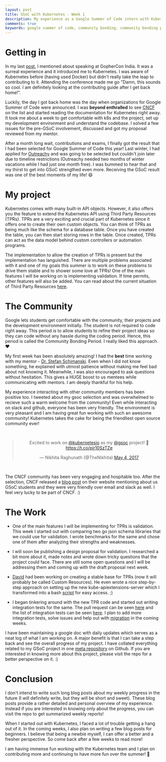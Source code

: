 ```yaml
---
layout: post
title: GSoC with Kubernetes - Week 1
description: My experience as a Google Summer of Code intern with Kubernetes (Cloud Native Computing Foundation). Week 1 - Community Bonding Period.
comments: true
keywords: google summer of code, community bonding, community bonding period, gsoc, soc, summer of code, nikhita raghunath, vjti, kubernetes, cncf, cloud native computing foundation, k8s, nikhita, week 1, experience, third party resources, tpr, tprs
---
```


# Getting in

In my last [post](https://nikhita.github.io/experience-gophercon-india), I mentioned about speaking at GopherCon India. It was a surreal experience and it introduced me to Kubernetes. I was aware of Kubernetes before (having used Docker) but didn't really take the leap to contributing to it. Attending the conference made me go "Damn, this sounds so cool. I am definitely looking at the contributing guide after I get back home!".

Luckily, the day I got back home was the day when organizations for Google Summer of Code were announced. I was **beyond enthralled** to see [CNCF](https://github.com/cncf/soc) on the list and started reading the documentation for Kubernetes right away. It took me about a week to get comfortable with k8s and the project, set up my development environment and understand the codebase. I solved a few issues for the pre-GSoC involvement, discussed and got my proposal reviewed from my mentor.

After a month long wait, contributions and exams, I finally got the result that I had been selected for Google Summer of Code this year! Last winter, I had applied for [Outreachy](https://wiki.gnome.org/Outreachy) and was going to be selected but couldn't join later due to timeline restrictions (Outreachy needed two months of winter vacations while I had just one month free). I was bummed to hear that and my thirst to get into GSoC strengthed even more. Receiving the GSoC result was one of the best moments of my life!   :smile:

# My project

Kubernetes comes with many built-in API objects. However, it also offers you the feature to extend the Kubernetes API using Third Party Resources (TPRs). TPRs are a very exciting and crucial part of Kubernetes since it offers one to create their own custom objects. You can think of TPRs as being much like the schema for a database table. Once you have created the table, you can then start storing rows in the table. Once created, TPRs can act as the data model behind custom controllers or automation programs.

The implementation to allow the creation of TPRs is present but the implementation has languished. There are multiple problems associated with it and one of my goals this summer is to work on these problems to drive them stable and to shower some love at TPRs! One of the main features I will be working on is implementing validation. If time permits, other features will also be added. You can read about the current situation of Third Party Resources [here](https://github.com/kubernetes/features/issues/95).

# The Community

Google lets students get comfortable with the community, their projects and the development environment initially. The student is not required to code right away. This period is to allow students to refine their project ideas so they can code without any hassle during the coding period. Hence, this period is called the Community Bonding Period. I really liked this approach. :heart:

My first week has been absolutely amazing! I had the **best** time working with my mentor - [Dr. Stefan Schimanski](https://github.com/sttts). Even when I did not know something, he explained with utmost patience without making me feel bad about not knowing it. Meanwhile, I was also encouraged to ask questions without hesitation. This gives a HUGE boost to us mentees while communicating with mentors. I am deeply thankful for his help.

My experience interacting with other community members has been positive too. I tweeted about my gsoc selection and was overwhelmed to recieve such a warm welcome from the community! Even while interacting on slack and github, everyone has been very friendly. The environment is very pleasant and I am having great fun working with such an awesome community! Kubernetes takes the cake for being the friendliest open source community ever!

<br>

<div align="center">
<blockquote class="twitter-tweet" data-lang="en"><p lang="en" dir="ltr">Excited to work on <a href="https://twitter.com/kubernetesio">@kubernetesio</a> as my <a href="https://twitter.com/gsoc">@gsoc</a> project! 🎉 <a href="https://t.co/pir10SzTZe">https://t.co/pir10SzTZe</a></p>&mdash; Nikhita Raghunath (@TheNikhita) <a href="https://twitter.com/TheNikhita/status/860238784205606912">May 4, 2017</a></blockquote>
<script async src="//platform.twitter.com/widgets.js" charset="utf-8"></script>
</div>

<br>

The CNCF community has been very engaging and hospitable too. After the selection, CNCF released a [blog post](https://www.cncf.io/blog/2017/05/04/cncf-brings-kubernetes-coredns-opentracing-prometheus-google-summer-code-2017/) on their website mentioning about us GSoC students and they were very friendly over email and slack as well. I feel very lucky to be part of CNCF. :)

# The Work

 * One of the main features I will be implementing for TPRs is validation. This week I started out with comparing two go json schema libraries that we could use for validation. I wrote benchmarks for the same and chose one of them after analyzing their strengths and weaknesses.

* I will soon be publishing a design proposal for validation. I researched a bit more about it, made notes and wrote down tricky questions that the project could face. There are still some open questions and I will be addressing them and coming up with the draft proposal next week.

* [David](https://github.com/deads2k) had been working on creating a stable base for TPRs (now it will probably be called Custom Resources). He even wrote a nice step-by-step approach on setting up the new kube-apiextensions-server which I transformed into a bash [script](https://github.com/nikhita/gsoc-meta-k8s/blob/master/notes/set-kube-apiextensions-server.sh) for easy access. ;)

* I began tinkering around with the new TPR code and started out writing integration tests for the same. The pull request can be seen [here](https://github.com/kubernetes/kubernetes/pull/45721) and the list of integration tests can be seen [here](https://github.com/kubernetes/kubernetes/issues/45511). I plan to add more integration tests, solve issues and help out with [migration](https://github.com/kubernetes/kubernetes/issues/45728) in the coming weeks.

I have been maintaining a google doc with daily updates which serves as a neat log of what I am working on. A major benefit is that I can take a step back and see the overall progress of my project. I have collated everything related to my GSoC project in one [meta repository](https://github.com/nikhita/gsoc-meta-k8s) on Github. If you are interested in knowing more about this project, please visit the repo for a better perspective on it. :)

# Conclusion

I don't intend to write such long blog posts about my weekly progress in the future (I will definitely write, but they will be short and sweet). These blog posts provide a rather detailed and personal overview of my experience. Instead if you are interested in knowing only about the progress, you can visit the repo to get summarized weekly reports!

When I started out with Kubernetes, I faced a lot of trouble getting a hang out of it. In the coming weeks, I also plan on writing a few blog posts for beginners. I believe that being a newbie myself, I can offer a better and a fresher perspective. So come back after a few weeks to read more!

I am having immense fun working with the Kubernetes team and I plan on contributing more and continuing to have more fun over the summer! :tada:





